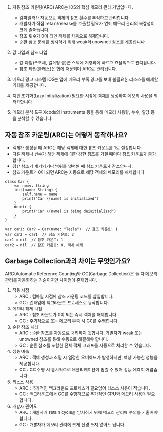 1. 자동 참조 카운팅(ARC)
   ARC는 iOS의 핵심 메모리 관리 기법입니다.
   - 컴파일러가 자동으로 객체의 참조 횟수를 추적하고 관리합니다.
   - 개발자가 직접 retain/release를 호출할 필요가 없어 메모리 관리의 복잡성이 크게 줄어듭니다.
   - 참조 횟수가 0이 되면 객체를 자동으로 해제합니다.
   - 순환 참조 문제를 방지하기 위해 weak와 unowned 참조를 제공합니다.

2. 값 타입과 참조 타입
   - 값 타입(구조체, 열거형 등)은 스택에 저장되어 빠르고 효율적으로 관리됩니다.
   - 참조 타입(클래스)은 힙에 저장되며 ARC로 관리됩니다.

3. 메모리 경고 시스템
   iOS는 앱에 메모리 부족 경고를 보내 불필요한 리소스를 해제할 기회를 제공합니다.

4. 지연 초기화(Lazy Initialization)
   필요한 시점에 객체를 생성하여 메모리 사용을 최적화합니다.

5. 메모리 분석 도구
   Xcode의 Instruments 등을 통해 메모리 사용량, 누수, 할당 등을 분석할 수 있습니다.

## 자동 참조 카운팅(ARC)는 어떻게 동작하나요?
- 객체가 생성될 때 ARC는 해당 객체에 대한 참조 카운트를 1로 설정합니다.
- 다른 객체나 변수가 해당 객체에 대한 강한 참조를 가질 때마다 참조 카운트가 증가합니다.
- 강한 참조가 제거되거나 범위를 벗어날 때 참조 카운트가 감소합니다.
- 참조 카운트가 0이 되면 ARC는 자동으로 해당 객체의 메모리를 해제합니다.

```
class Car {
    var name: String
    init(name: String) {
        self.name = name
        print("Car \(name) is initialized")
    }
    deinit {
        print("Car \(name) is being deinitialized")
    }
}

var car1: Car? = Car(name: "Tesla")  // 참조 카운트: 1
var car2 = car1  // 참조 카운트: 2
car1 = nil  // 참조 카운트: 1
car2 = nil  // 참조 카운트: 0, 객체 해제

```

## Garbage Collection과의 차이는 무엇인가요?
ARC(Automatic Reference Counting와 GC(Garbage Collection)은 둘 다 메모리 관리를 자동화하는 기술이지만 차이점이 존재합니다.

1. 작동 시점
   - ARC : 컴파일 시점에 참조 카운팅 코드를 삽입합니다.
   - GC : 런타임에 백그라운드 프로세스로 동작합니다.
2. 메모리 해제 시점
   - ARC : 참조 카운트가 0이 되는 즉시 객체를 해제합니다.
   - GC : 주기적으로 또는 메모리 부족 시 GC를 수행합니다.
3. 순환 참조 처리
   - ARC : 순환 참조를 자동으로 처리하지 못합니다. 개발자가 weak 또는 unowned 참조를 통해 수동으로 해결해야 합니다.
   - GC : 순환 참조를 포함한 전체 객체 그래프를 자동으로 처리할 수 있습니다.
4. 성능 예측
   - ARC : 객체 생성과 소멸 시 일정한 오버헤드가 발생하지만, 예상 가능한 성능을 제공합니다.
   - GC : GC 수행 시 일시적으로 애플리케이션이 멈출 수 있어 성능 예측이 어렵습니다.
5. 리소스 사용
   - ARC : 추가적인 백그라운드 프로세스가 필요없어 리소스 사용이 적습니다.
   - GC : 백그라운드에서 GC를 수행하므로 추가적인 CPU와 메모리 사용이 필요합니다.
6. 개발자 관여도
   - ARC : 개발자가 retain cycle을 방지하기 위해 메모리 관리에 주의를 기울여야 합니다.
   - GC : 개발자가 메모리 관리에 크게 신경 쓰지 않아도 됩니다.
